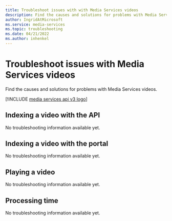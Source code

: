 ```yaml
---
title: Troubleshoot issues with with Media Services videos
description: Find the causes and solutions for problems with Media Services videos.
author: IngridAtMicrosoft
ms.service: media-services
ms.topic: troubleshooting
ms.date: 04/21/2022
ms.author: inhenkel
---
```

# Troubleshoot issues with Media Services videos

Find the causes and solutions for problems with Media Services videos.

[!INCLUDE [media services api v3 logo](./includes/v3-hr.md)]

## Indexing a video with the API

No troubleshooting information available yet.

## Indexing a video with the portal

No troubleshooting information available yet.

## Playing a video

No troubleshooting information available yet.

## Processing time

No troubleshooting information available yet.
